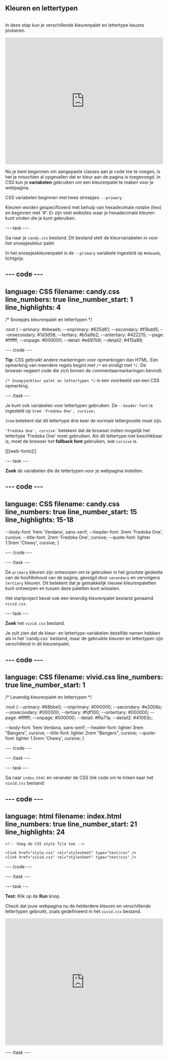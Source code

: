 ## Kleuren en lettertypen

<div style="display: flex; flex-wrap: wrap">
<div style="flex-basis: 200px; flex-grow: 1; margin-right: 15px;">

In deze stap kun je verschillende kleurenpalet en lettertype keuzes proberen.

</div>
<div>
<iframe src="https://editor.raspberrypi.org/nl-NL/embed/viewer/anime-expressions-step-6" width="500" height="400" frameborder="0" marginwidth="0" marginheight="0" allowfullscreen> </iframe>
</div>
</div>

Nu je bent begonnen om aangepaste classes aan je code toe te voegen, is het je misschien al opgevallen dat er kleur aan de pagina is toegevoegd. In CSS kun je **variabelen** gebruiken om een kleurenpalet te maken voor je webpagina.

CSS variabelen beginnen met twee streepjes: `--primary`.

Kleuren worden gespecificeerd met behulp van hexadecimale notatie (hex) en beginnen met '#'. Er zijn veel websites waar je hexadecimale kleuren kunt vinden die je kunt gebruiken.

--- task ---

Ga naar je `candy.css` bestand. Dit bestand stelt de kleurvariabelen in voor het snoepjeskleur palet.

In het snoepjeskleurenpalet is de `--primary` variabele ingesteld op `#ebeaeb`, lichtgrijs.

--- code ---
---
language: CSS
filename: candy.css
line_numbers: true
line_number_start: 1
line_highlights: 4
---
/* Snoepjes kleurenpalet en lettertypen */

:root {
  --primary: #ebeaeb;
  --onprimary: #625d61;
  --secondary: #f5bdd5;
  --onsecondary: #1d3d58;
  --tertiary: #b5a9b2;
  --ontertiary: #422215;
  --page: #ffffff;
  --onpage: #000000;
  --detail: #e697b9;
  --detail2: #415a89;

--- /code ---

**Tip:** CSS gebruikt andere markeringen voor opmerkingen dan HTML. Een opmerking van meerdere regels begint met `/*` en eindigt met `*/`. De browser negeert code die zich binnen de commentaarmarkeringen bevindt.

`/* Snoepjeskleur palet en lettertypen */` is een voorbeeld van een CSS opmerking.

--- /task ---

Je kunt ook variabelen voor lettertypen gebruiken. De `--header-font` is ingesteld op `3rem 'Fredoka One', cursive;`

`3rem` betekent dat dit lettertype drie keer de normale lettergrootte moet zijn.

`'Fredoka One', cursive'` betekent dat de browser indien mogelijk het lettertype 'Fredoka One' moet gebruiken. Als dit lettertype niet beschikbaar is, moet de browser het **fallback font** gebruiken, wat `cursive` is.

[[[web-fonts]]]

--- task ---

**Zoek** de variabelen die de lettertypen voor je webpagina instellen.

--- code ---
---
language: CSS
filename: candy.css
line_numbers: true
line_number_start: 15
line_highlights: 15-18
---

  --body-font: 1rem 'Verdana', sans-serif;
  --header-font: 3rem 'Fredoka One', cursive;
  --title-font: 2rem 'Fredoka One', cursive;
  --quote-font: lighter 1.5rem 'Chewy', cursive;
}

--- /code ---

--- /task ---

De `primary` kleuren zijn ontworpen om te gebruiken in het grootste gedeelte van de hoofdinhoud van de pagina, gevolgd door `secondary` en vervolgens `tertiary` kleuren. Dit betekent dat je gemakkelijk nieuwe kleurenpaletten kunt ontwerpen en tussen deze paletten kunt wisselen.

Het startproject bevat ook een levendig kleurenpalet bestand genaamd `vivid.css`.

--- task ---

**Zoek** het `vivid.css` bestand.

Je zult zien dat de kleur- en lettertype-variabelen dezelfde namen hebben als in het 'candy.css\` bestand, maar de gebruikte kleuren en lettertypen zijn verschillend in dit kleurenpalet.

--- code ---
---
language: CSS
filename: vivid.css
line_numbers: true
line_number_start: 1
---

/* Levendig kleurenpalet en lettertypen */

:root {
  --primary: #68bbe5;
  --onprimary: #000000;
  --secondary: #e2008a;
  --onsecondary: #000000;
  --tertiary: #fdf100;
  --ontertiary: #000000;
  --page: #ffffff;
  --onpage: #000000;
  --detail: #ffa71a;
  --detail2: #41063c;

  --body-font: 1rem Verdana, sans-serif;
  --header-font: lighter 3rem "Bangers", cursive;
  --title-font: lighter 2rem "Bangers", cursive;
  --quote-font: lighter 1.5rem 'Chewy', cursive;
} 

--- /code ---

--- /task ---

--- task ---

Ga naar `index.html` en verander de CSS link code om te linken naar het `vivid.css` bestand:

--- code ---
---
language: html
filename: index.html
line_numbers: true
line_number_start: 21
line_highlights: 24
---   
    <!-- Voeg de CSS style file toe -->

    <link href="style.css" rel="stylesheet" type="text/css" />
    <link href="vivid.css" rel="stylesheet" type="text/css" />

--- /code ---

--- /task ---

--- task ---

**Test:** Klik op de **Run** knop.

Check dat jouw webpagina nu de helderdere kleuren en verschillende lettertypen gebruikt, zoals gedefinieerd in het `vivid.css` bestand.

<iframe src="https://editor.raspberrypi.org/nl-NL/embed/viewer/anime-expressions-step-6" width="500" height="400" frameborder="0" marginwidth="0" marginheight="0" allowfullscreen> </iframe>

--- /task ---
